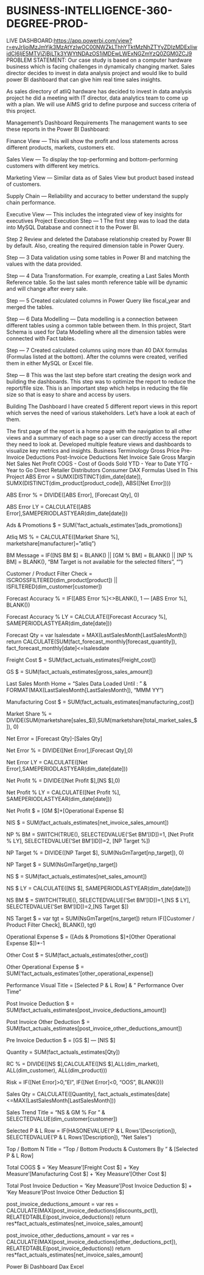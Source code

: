 # BUSINESS-INTELLIGENCE-360-DEGREE-PROD-
LIVE DASHBOARD:https://app.powerbi.com/view?r=eyJrIjoiMzJmYjk3MzAtYzIwOC00NWZkLThhYTktMzNhZTYyZDIzMDExIiwidCI6IjE5MTVjZjBjLTk3YWYtNDAzOS1iMDEwLWExNGZmYzQ0ZGM0ZCJ9
PROBLEM STATEMENT:
Our case study is based on a computer hardware business which is facing challenges in dynamically changing market. Sales director decides to invest in data analysis project and would like to build power BI dashboard that can give him real time sales insights.

As sales directory of atliQ hardware has decided to invest in data analysis project he did a meeting with IT director, data analytics team to come up with a plan. We will use AIMS grid to define purpose and success criteria of this project.

Management’s Dashboard Requirements
The management wants to see these reports in the Power BI Dashboard:

Finance View — This will show the profit and loss statements across different products, markets, customers etc.

Sales View — To display the top-performing and bottom-performing customers with different key metrics.

Marketing View — Similar data as of Sales View but product based instead of customers.

Supply Chain — Reliability and accuracy to better understand the supply chain performance.

Executive View — This includes the integrated view of key insights for executives
Project Execution
Step — 1
The first step was to load the data into MySQL Database and connect it to the Power BI.

Step 2
Review and deleted the Database relationship created by Power BI by default.
Also, creating the required dimension table in Power Query.

Step — 3
Data validation using some tables in Power BI and matching the values with the data provided.

Step — 4
Data Transformation. For example, creating a Last Sales Month Reference table. So the last sales month reference table will be dynamic and will change after every sale.

Step — 5
Created calculated columns in Power Query like fiscal_year and merged the tables.

Step — 6
Data Modelling — Data modelling is a connection between different tables using a common table between them. In this project, Start Schema is used for Data Modelling where all the dimension tables were connected with Fact tables.

Step — 7
Created calculated columns using more than 40 DAX formulas (Formulas listed at the bottom). After the columns were created, verified them in either MySQL or Excel file.

Step — 8
This was the last step before start creating the design work and building the dashboards. This step was to optimize the report to reduce the report/file size. This is an important step which helps in reducing the file size so that is easy to share and access by users.

Building The Dashboard
I have created 5 different report views in this report which serves the need of various stakeholders. Let’s have a look at each of them.

The first page of the report is a home page with the navigation to all other views and a summary of each page so a user can directly access the report they need to look at.
Developed multiple feature views and dashboards to visualize key metrics and insights.
Business Terminology
Gross Price
Pre-Invoice Deductions
Post-Invoice Deductions
Net Invoice Sale
Gross Margin
Net Sales
Net Profit
COGS - Cost of Goods Sold
YTD - Year to Date
YTG - Year to Go
Direct
Retailer
Distributors
Consumer
DAX Formulas Used In This Project
ABS Error = SUMX(DISTINCT(dim_date[date]),
SUMX(DISTINCT(dim_product[product_code]), ABS([Net Error])))

ABS Error % = DIVIDE([ABS Error], [Forecast Qty], 0)

ABS Error LY = CALCULATE([ABS Error],SAMEPERIODLASTYEAR(dim_date[date]))

Ads & Promotions $ = SUM(‘fact_actuals_estimates’[ads_promotions])

Atliq MS % = CALCULATE([Market Share %], marketshare[manufacturer]=”atliq”)

BM Message = IF([NS BM $] = BLANK() || [GM % BM] = BLANK() || [NP % BM] = BLANK(), “BM Target is not available for the selected filters”, “”)

Customer / Product Filter Check = ISCROSSFILTERED(dim_product[product]) || ISFILTERED(dim_customer[customer])

Forecast Accuracy % = IF([ABS Error %]<>BLANK(), 1 — [ABS Error %], BLANK())

Forecast Accuracy % LY = CALCULATE([Forecast Accuracy %], SAMEPERIODLASTYEAR(dim_date[date]))

Forecast Qty =
var lsalesdate = MAX(LastSalesMonth[LastSalesMonth])
return
CALCULATE(SUM(fact_forecast_monthly[forecast_quantity]), fact_forecast_monthly[date]<=lsalesdate

Freight Cost $ = SUM(fact_actuals_estimates[Freight_cost])

GS $ = SUM(fact_actuals_estimates[gross_sales_amount])

Last Sales Month Home =
“Sales Data Loaded Until : ” & FORMAT(MAX(LastSalesMonth[LastSalesMonth]), “MMM YY”)

Manufacturing Cost $ = SUM(fact_actuals_estimates[manufacturing_cost])

Market Share % = DIVIDE(SUM(marketshare[sales_$]),SUM(marketshare[total_market_sales_$]), 0)

Net Error = [Forecast Qty]-[Sales Qty]

Net Error % = DIVIDE([Net Error],[Forecast Qty],0)

Net Error LY = CALCULATE([Net Error],SAMEPERIODLASTYEAR(dim_date[date]))

Net Profit % = DIVIDE([Net Profit $],[NS $],0)

Net Profit % LY = CALCULATE([Net Profit %], SAMEPERIODLASTYEAR(dim_date[date]))

Net Profit $ = [GM $]+[Operational Expense $]

NIS $ = SUM(fact_actuals_estimates[net_invoice_sales_amount])

NP % BM =
SWITCH(TRUE(),
SELECTEDVALUE(‘Set BM’[ID])=1, [Net Profit % LY],
SELECTEDVALUE(‘Set BM’[ID])=2, [NP Target %])

NP Target % = DIVIDE([NP Target $], SUM(NsGmTarget[np_target]), 0)

NP Target $ = SUM(NsGmTarget[np_target])

NS $ = SUM(fact_actuals_estimates[net_sales_amount])

NS $ LY = CALCULATE([NS $], SAMEPERIODLASTYEAR(dim_date[date]))

NS BM $ =
SWITCH(TRUE(),
SELECTEDVALUE(‘Set BM’[ID])=1,[NS $ LY],
SELECTEDVALUE(‘Set BM’[ID])=2,[NS Target $])

NS Target $ =
var tgt = SUM(NsGmTarget[ns_target])
return IF([Customer / Product Filter Check], BLANK(), tgt)

Operational Expense $ = ([Ads & Promotions $]+[Other Operational Expense $])*-1

Other Cost $ = SUM(fact_actuals_estimates[other_cost])

Other Operational Expense $ = SUM(‘fact_actuals_estimates’[other_operational_expense])

Performance Visual Title = [Selected P & L Row] & ” Performance Over Time”

Post Invoice Deduction $ = SUM(fact_actuals_estimates[post_invoice_deductions_amount])

Post Invoice Other Deduction $ = SUM(fact_actuals_estimates[post_invoice_other_deductions_amount])

Pre Invoice Deduction $ = [GS $] — [NIS $]

Quantity = SUM(fact_actuals_estimates[Qty])

RC % = DIVIDE([NS $],CALCULATE([NS $],ALL(dim_market), ALL(dim_customer), ALL(dim_product)))

Risk = IF([Net Error]>0,”EI”, IF([Net Error]<0, “OOS”, BLANK()))

Sales Qty = CALCULATE([Quantity], fact_actuals_estimates[date]<=MAX(LastSalesMonth[LastSalesMonth]))

Sales Trend Title = “NS & GM % For ” & SELECTEDVALUE(dim_customer[customer])

Selected P & L Row = IF(HASONEVALUE(‘P & L Rows’[Description]), SELECTEDVALUE(‘P & L Rows’[Description]), “Net Sales”)

Top / Bottom N Title = “Top / Bottom Products & Customers By ” & [Selected P & L Row]

Total COGS $ = ‘Key Measure’[Freight Cost $] + ‘Key Measure’[Manufacturing Cost $] + ‘Key Measure’[Other Cost $]

Total Post Invoice Deduction = ‘Key Measure’[Post Invoice Deduction $] + ‘Key Measure’[Post Invoice Other Deduction $]

post_invoice_deductions_amount =
var res = CALCULATE(MAX(post_invoice_deductions[discounts_pct]),
RELATEDTABLE(post_invoice_deductions))
return res*fact_actuals_estimates[net_invoice_sales_amount]

post_invoice_other_deductions_amount =
var res = CALCULATE(MAX(post_invoice_deductions[other_deductions_pct]),
RELATEDTABLE(post_invoice_deductions))
return res*fact_actuals_estimates[net_invoice_sales_amount]

Power Bi
Dashboard
Dax
Excel
